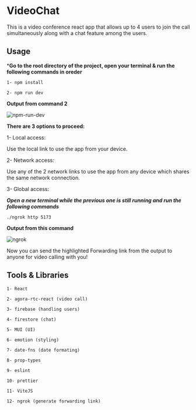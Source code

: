 # VideoChat

This is a video conference react app that allows up to 4 users to join the call simultaneously along with a chat feature among the users.

## Usage

***Go to the root directory of the project, open your terminal & run the following commands in oreder**
```
1- npm install

2- npm run dev
```
**Output from command 2**

![npm-run-dev](https://user-images.githubusercontent.com/47229671/197359258-e896cb29-dd04-40ab-99b9-6ecb3a1aaa7a.PNG)

**There are 3 options to proceed:**

1- Local access:

Use the local link to use the app from your device.

2- Network access:

Use any of the 2 network links to use the app from any device which shares the same network connection.

3- Global access:

***Open a new terminal while the previous one is still running and run the following commands***

```
./ngrok http 5173
```

**Output from this command**

![ngrok](https://user-images.githubusercontent.com/47229671/197360043-0531be73-e67c-497c-b55f-f66fa96b9a8d.PNG)

Now you can send the highlighted Forwarding link from the output to anyone for video calling with you!


## Tools & Libraries

```
1- React

2- agora-rtc-react (video call)

3- firebase (handling users)

4- firestore (chat)

5- MUI (UI)

6- emotion (styling)

7- date-fns (date formating)

8- prop-types

9- eslint

10- prettier

11- ViteJS

12- ngrok (generate forwarding link)

```


